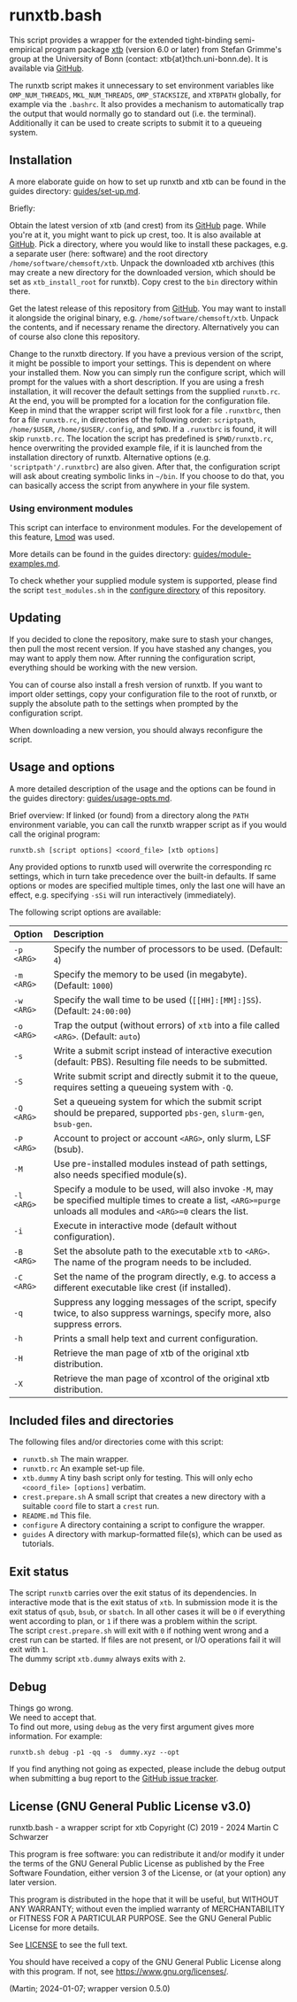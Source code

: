 # runxtb.bash

This script provides a wrapper for the
extended tight-binding semi-empirical program package
[xtb](https://www.chemie.uni-bonn.de/pctc/mulliken-center/software/xtb/xtb)
(version 6.0 or later) from Stefan Grimme's group at the University of Bonn
(contact: xtb{at}thch.uni-bonn.de).
It is available via [GitHub](https://github.com/grimme-lab/xtb).

The runxtb script makes it unnecessary to set environment variables like
`OMP_NUM_THREADS`, `MKL_NUM_THREADS`, `OMP_STACKSIZE`, and `XTBPATH` globally,
for example via the `.bashrc`.
It also provides a mechanism to automatically trap the output
that would normally go to standard out (i.e. the terminal).
Additionally it can be used to create scripts to submit it to a queueing system.

## Installation

A more elaborate guide on how to set up runxtb and xtb can be found in the
guides directory: [guides/set-up.md](guides/set-up.md).

Briefly:

Obtain the latest version of xtb (and crest) from its
[GitHub](https://github.com/grimme-lab/xtb/releases/latest) page.
While you're at it, you might want to pick up crest, too. It is also available at
[GitHub](https://github.com/crest-lab/crest/releases/latest).
Pick a directory, where you would like to install these packages, e.g.
a separate user (here: software) and the root directory `/home/software/chemsoft/xtb`.
Unpack the downloaded xtb archives (this may create a new directory for the downloaded version,
which should be set as `xtb_install_root` for runxtb).
Copy crest to the `bin` directory within there.

Get the latest release of this repository from
[GitHub](https://github.com/polyluxus/runxtb.bash/releases/latest).
You may want to install it alongside the original binary, e.g. `/home/software/chemsoft/xtb`.
Unpack the contents, and if necessary rename the directory.
Alternatively you can of course also clone this repository.

Change to the runxtb directory. If you have a previous version of the script, it might be possible
to import your settings. This is dependent on where your installed them.
Now you can simply run the configure script, which will prompt for the values
with a short description. If you are using a fresh installation, it will recover the
default settings from the supplied `runxtb.rc`.
At the end, you will be prompted for a location for the configuration file.
Keep in mind that the wrapper script will first look for a file `.runxtbrc`,
then for a file `runxtb.rc`, in directories of the following order:
`scriptpath`, `/home/$USER`, `/home/$USER/.config`, and `$PWD`.
If a `.runxtbrc` is found, it will skip `runxtb.rc`.
The location the script has predefined is `$PWD/runxtb.rc`, hence overwriting the
provided example file, if it is launched from the installation directory of runxtb.
Alternative options (e.g. `'scriptpath'/.runxtbrc`) are also given.
After that, the configuration script will ask about creating symbolic links in `~/bin`.
If you choose to do that, you can basically access the script from anywhere in your file system.

### Using environment modules

This script can interface to environment modules.
For the developement of this feature, [Lmod](https://lmod.readthedocs.io/) was used.

More details can be found in the guides directory: [guides/module-examples.md](guides/module-examples.md).

To check whether your supplied module system is supported, please find the script
`test_modules.sh` in the [configure directory](configure) of this repository.

## Updating

If you decided to clone the repository, make sure to stash your changes,
then pull the most recent version.
If you have stashed any changes, you may want to apply them now.
After running the configuration script, everything should be working with the new version.

You can of course also install a fresh version of runxtb.
If you want to import older settings, copy your configuration file to the root of runxtb,
or supply the absolute path to the settings when prompted by the configuration script.

When downloading a new version, you should always reconfigure the script.

## Usage and options

A more detailed description of the usage and the options can be found in the
guides directory: [guides/usage-opts.md](guides/usage-opts.md).

Brief overview:
If linked (or found) from a directory along the `PATH` environment variable,
you can call the runxtb wrapper script as if you would call the original program:
```
runxtb.sh [script options] <coord_file> [xtb options]
```
Any provided options  to runxtb used will overwrite the corresponding rc settings, 
which in turn take precedence over the built-in defaults.
If same options or modes are specified multiple times, only the last one will have an effect,
e.g. specifying `-sSi` will run interactively (immediately).

The following script options are available:

| Option      | Description
|:------------|:------------
| `-p <ARG>`  | Specify the number of processors to be used. (Default: `4`)
| `-m <ARG>`  | Specify the memory to be used (in megabyte). (Default: `1000`)
| `-w <ARG>`  | Specify the wall time to be used (`[[HH]:[MM]:]SS`). (Default: `24:00:00`)
| `-o <ARG>`  | Trap the output (without errors) of `xtb` into a file called `<ARG>`. (Default: `auto`)
| `-s`        | Write a submit script instead of interactive execution (default: PBS). Resulting file needs to be submitted.
| `-S`        | Write submit script and directly submit it to the queue, requires setting a queueing system with `-Q`.
| `-Q <ARG>`  | Set a queueing system for which the submit script should be prepared, supported `pbs-gen`, `slurm-gen`, `bsub-gen`.
| `-P <ARG>`  | Account to project or account `<ARG>`, only slurm, LSF (bsub).
| `-M`        | Use pre-installed modules instead of path settings, also needs specified module(s). 
| `-l <ARG>`  | Specify a module to be used, will also invoke `-M`, may be specified multiple times to create a list, `<ARG>=purge` unloads all modules and `<ARG>=0` clears the list.
| `-i`        | Execute in interactive mode (default without configuration).
| `-B <ARG>`  | Set the absolute path to the executable `xtb` to `<ARG>`. The name of the program needs to be included.
| `-C <ARG>`  | Set the name of the program directly, e.g. to access a different executable like crest (if installed).
| `-q`        | Suppress any logging messages of the script, specify twice, to also suppress warnings, specify more, also suppress errors.
| `-h`        | Prints a small help text and current configuration.
| `-H`        | Retrieve the man page of xtb of the original xtb distribution.
| `-X`        | Retrieve the man page of xcontrol of the original xtb distribution.

## Included files and directories

The following files and/or directories come with this script:

 * `runxtb.sh` The main wrapper.
 * `runxtb.rc` An example set-up file.
 * `xtb.dummy` A tiny bash script only for testing. 
   This will only echo `<coord_file> [options]` verbatim.
 * `crest.prepare.sh` A small script that creates a new directory
   with a suitable `coord` file to start a `crest` run.
 * `README.md` This file.
 * `configure` A directory containing a script to configure the wrapper.
 * `guides` A directory with markup-formatted file(s), which can be used as tutorials.

## Exit status

The script `runxtb` carries over the exit status of its dependencies.
In interactive mode that is the exit status of `xtb`.
In submission mode it is the exit status of `qsub`, `bsub`, or `sbatch`.
In all other cases it will be `0` if everything went according to plan,
or `1` if there was a problem within the script.  
The script `crest.prepare.sh` will exit with `0` if nothing went wrong 
and a crest run can be started. If files are not present, or I/O operations
fail it will exit with `1`.  
The dummy script `xtb.dummy` always exits with `2`.

## Debug

Things go wrong.  
We need to accept that.  
To find out more, using `debug` as the very first argument gives more information.
For example:
```
runxtb.sh debug -p1 -qq -s  dummy.xyz --opt
```
If you find anything not going as expected,
please include the debug output when submitting a bug report to the
[GitHub issue tracker](https://github.com/polyluxus/runxtb.bash/issues).

## License (GNU General Public License v3.0)

runxtb.bash - a wrapper script for xtb
Copyright (C) 2019 - 2024 Martin C Schwarzer

This program is free software: you can redistribute it and/or modify
it under the terms of the GNU General Public License as published by
the Free Software Foundation, either version 3 of the License, or
(at your option) any later version.

This program is distributed in the hope that it will be useful,
but WITHOUT ANY WARRANTY; without even the implied warranty of
MERCHANTABILITY or FITNESS FOR A PARTICULAR PURPOSE.  See the
GNU General Public License for more details.

See [LICENSE](LICENSE) to see the full text.

You should have received a copy of the GNU General Public License
along with this program.  If not, see <https://www.gnu.org/licenses/>.

(Martin; 2024-01-07; wrapper version 0.5.0)
